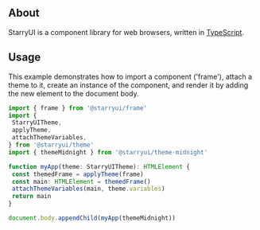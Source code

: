 ## About

StarryUI is a component library for web browsers, written in [TypeScript](https://www.typescriptlang.org/).

## Usage

This example demonstrates how to import a component ('frame'), attach a theme to it, create an instance of the component, and render it by adding the new element to the document body.

```ts
import { frame } from '@starryui/frame'
import {
 StarryUITheme,
 applyTheme,
 attachThemeVariables,
} from '@starryui/theme'
import { themeMidnight } from '@starryui/theme-midnight'

function myApp(theme: StarryUITheme): HTMLElement {
 const themedFrame = applyTheme(frame)
 const main: HTMLElement = themedFrame()
 attachThemeVariables(main, theme.variables)
 return main
}

document.body.appendChild(myApp(themeMidnight))
```
